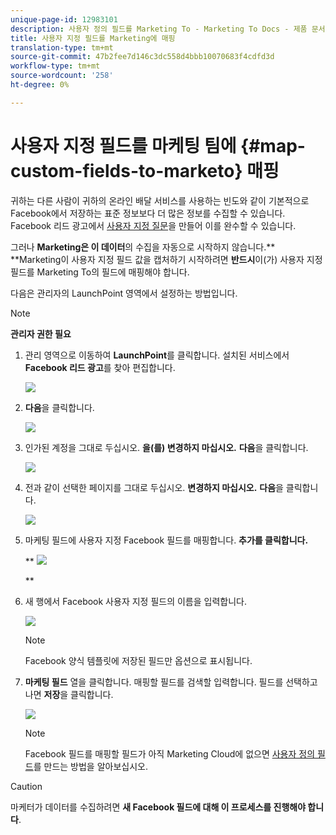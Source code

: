 ```yaml
---
unique-page-id: 12983101
description: 사용자 정의 필드를 Marketing To - Marketing To Docs - 제품 문서에 매핑
title: 사용자 지정 필드를 Marketing에 매핑
translation-type: tm+mt
source-git-commit: 47b2fee7d146c3dc558d4bbb10070683f4cdfd3d
workflow-type: tm+mt
source-wordcount: '258'
ht-degree: 0%

---
```



# 사용자 지정 필드를 마케팅 팀에 {#map-custom-fields-to-marketo} 매핑

귀하는 다른 사람이 귀하의 온라인 배달 서비스를 사용하는 빈도와 같이 기본적으로 Facebook에서 저장하는 표준 정보보다 더 많은 정보를 수집할 수 있습니다. Facebook 리드 광고에서 [사용자 지정 질문](https://www.facebook.com/business/help/774623835981457?helpref=uf_permalink)을 만들어 이를 완수할 수 있습니다.

그러나 **Marketing은 이 데이터**&#x200B;의 수집을 자동으로 시작하지 않습니다.** **Marketing이 사용자 지정 필드 값을 캡처하기 시작하려면 **반드시**&#x200B;이(가) 사용자 지정 필드를 Marketing To의 필드에 매핑해야 합니다.

다음은 관리자의 LaunchPoint 영역에서 설정하는 방법입니다.

>[!NOTE]
>
>**관리자 권한 필요**

1. 관리 영역으로 이동하여 **LaunchPoint**&#x200B;를 클릭합니다. 설치된 서비스에서 **Facebook 리드 광고**&#x200B;를 찾아 편집합니다.

   ![](assets/image2017-10-24-9-3a32-3a16.png)

1. **다음**&#x200B;을 클릭합니다.

   ![](assets/image2017-10-24-14-3a55-3a13.png)

1. 인가된 계정을 그대로 두십시오. **을(를) 변경하지 마십시오.** **다음**&#x200B;을 클릭합니다.

   ![](assets/image2017-10-24-14-3a56-3a48.png)

1. 전과 같이 선택한 페이지를 그대로 두십시오. **변경하지 마십시오.** **다음**&#x200B;을 클릭합니다.

   ![](assets/image2017-10-24-15-3a0-3a54.png)

1. 마케팅 필드에 사용자 지정 Facebook 필드를 매핑합니다. **추가를 클릭합니다.**

   ** ![](assets/image2017-10-24-9-3a33-3a49.png)

   **

1. 새 행에서 Facebook 사용자 지정 필드의 이름을 입력합니다.

   ![](assets/image2017-10-24-9-3a37-3a3.png)

   >[!NOTE]
   >
   >Facebook 양식 템플릿에 저장된 필드만 옵션으로 표시됩니다.

1. **마케팅 필드** 열을 클릭합니다. 매핑할 필드를 검색할 입력합니다. 필드를 선택하고 나면 **저장**&#x200B;을 클릭합니다.

   ![](assets/image2017-10-24-11-3a16-3a42.png)

   >[!NOTE]
   >
   >Facebook 필드를 매핑할 필드가 아직 Marketing Cloud에 없으면 [사용자 정의 필드](../../../../product-docs/administration/field-management/create-a-custom-field-in-marketo.md)를 만드는 방법을 알아보십시오.

>[!CAUTION]
>
>마케터가 데이터를 수집하려면 **새 Facebook 필드에 대해 이 프로세스를 진행해야 합니다**.

